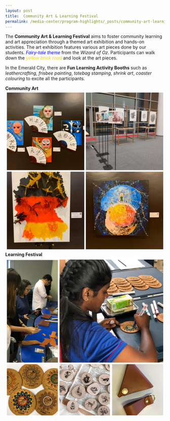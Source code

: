 ```yaml
---
layout: post
title:  Community Art & Learning Festival  
permalink: /media-center/program-highlights/_posts/community-art-learning-festival
---
```

The **Community Art & Learning Festival** aims to foster community learning and art appreciation through a themed art exhibition and hands-on activities. The art exhibition features various art pieces done by our students. <span style="color:blue"><em> *Fairy-tale theme* </em></span> from the *Wizard of Oz*. Participants can walk down the <span style="color:#EBD30C"><em>yellow brick road </em></span> and look at the art pieces. 

In the Emerald City, there are **Fun Learning Activity Booths** such as *leathercrafting*, *frisbee painting*, *totebag stamping*, *shrink art*, *coaster colouring* to excite all the participants.

**Community Art**
![](/images/inCollage_20191103_135827741.jpg) 
**Learning Festival**
![](/images/learning_festival_1.jpg)
